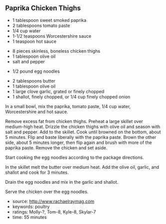 Paprika Chicken Thighs
----------------------

- 1 tablespoon sweet smoked paprika
- 2 tablespoons tomato paste
- 1/4 cup water
- 1-1/2 teaspoons Worcestershire sauce
- 1 teaspoon hot sauce
<!-- -->
- 8 pieces skinless, boneless chicken thighs
- 1 tablespoon olive oil
- salt and pepper
<!-- -->
- 1/2 pound egg noodles
<!-- -->
- 2 tablespoons butter
- 1 tablespoon olive oil
- 1 large clove garlic, grated or finely chopped
- 1 shallot, finely chopped, or 1/4 cup finely chopped onion

In a small bowl, mix the paprika, tomato paste, 1/4 cup water,
Worcestershire and hot sauce.

Remove excess fat from chicken thighs.  Preheat a large skillet over
medium-high heat. Drizzle the chicken thighs with olive oil and season
with salt and pepper. Add to the skillet. Cook until browned on the
bottom, about 5 minutes. Flip and baste liberally with the paprika
paste. Brown the other side, about 5 minutes longer, then flip again
and brush with more of the paprika paste.  Remove the chicken and set
aside.

Start cooking the egg noodles according to the package directions.

In the skillet melt the butter over medium heat. Add the olive oil,
garlic, and shallot and cook for 3 minutes.

Drain the egg noodles and mix in the garlic and shallot.

Serve the chicken over the egg noodles.

- source: http://www.rachaelraymag.com
- keywords: poultry
- ratings: Molly-?, Tom-8, Kyle-8, Skylar-7
- time: 55 minutes
